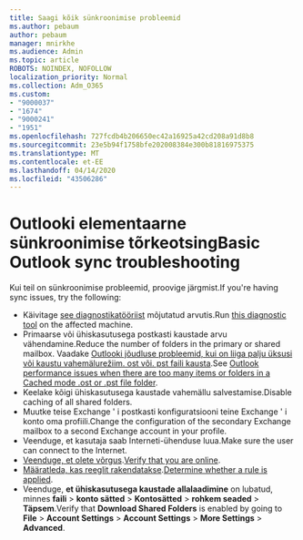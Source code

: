 ```yaml
---
title: Saagi kõik sünkroonimise probleemid
ms.author: pebaum
author: pebaum
manager: mnirkhe
ms.audience: Admin
ms.topic: article
ROBOTS: NOINDEX, NOFOLLOW
localization_priority: Normal
ms.collection: Adm_O365
ms.custom:
- "9000037"
- "1674"
- "9000241"
- "1951"
ms.openlocfilehash: 727fcdb4b206650ec42a16925a42cd208a91d8b8
ms.sourcegitcommit: 23e5b94f1758bfe202008384e300b81816975375
ms.translationtype: MT
ms.contentlocale: et-EE
ms.lasthandoff: 04/14/2020
ms.locfileid: "43506286"
---
```

# <a name="basic-outlook-sync-troubleshooting"></a><span data-ttu-id="d32ee-102">Outlooki elementaarne sünkroonimise tõrkeotsing</span><span class="sxs-lookup"><span data-stu-id="d32ee-102">Basic Outlook sync troubleshooting</span></span>

<span data-ttu-id="d32ee-103">Kui teil on sünkroonimise probleemid, proovige järgmist.</span><span class="sxs-lookup"><span data-stu-id="d32ee-103">If you're having sync issues, try the following:</span></span>

- <span data-ttu-id="d32ee-104">Käivitage [see diagnostikatööriist](https://aka.ms/sara-outlooksendreceive) mõjutatud arvutis.</span><span class="sxs-lookup"><span data-stu-id="d32ee-104">Run [this diagnostic tool](https://aka.ms/sara-outlooksendreceive) on the affected machine.</span></span>
- <span data-ttu-id="d32ee-105">Primaarse või ühiskasutusega postkasti kaustade arvu vähendamine.</span><span class="sxs-lookup"><span data-stu-id="d32ee-105">Reduce the number of folders in the primary or shared mailbox.</span></span> <span data-ttu-id="d32ee-106">Vaadake [Outlooki jõudluse probleemid, kui on liiga palju üksusi või kaustu vahemälurežiim. ost või. pst faili kausta](https://support.microsoft.com/help/2768656/outlook-performance-issues-when-there-are-too-many-items-or-folders-in).</span><span class="sxs-lookup"><span data-stu-id="d32ee-106">See [Outlook performance issues when there are too many items or folders in a Cached mode .ost or .pst file folder](https://support.microsoft.com/help/2768656/outlook-performance-issues-when-there-are-too-many-items-or-folders-in).</span></span>
- <span data-ttu-id="d32ee-107">Keelake kõigi ühiskasutusega kaustade vahemällu salvestamise.</span><span class="sxs-lookup"><span data-stu-id="d32ee-107">Disable caching of all shared folders.</span></span>
- <span data-ttu-id="d32ee-108">Muutke teise Exchange ' i postkasti konfiguratsiooni teine Exchange ' i konto oma profiili.</span><span class="sxs-lookup"><span data-stu-id="d32ee-108">Change the configuration of the secondary Exchange mailbox to a second Exchange account in your profile.</span></span>
- <span data-ttu-id="d32ee-109">Veenduge, et kasutaja saab Interneti-ühenduse luua.</span><span class="sxs-lookup"><span data-stu-id="d32ee-109">Make sure the user can connect to the Internet.</span></span> 
- <span data-ttu-id="d32ee-110">[Veenduge, et olete võrgus](https://support.office.com/article/2460e4a8-16c7-47fc-b204-b1549275aac9).</span><span class="sxs-lookup"><span data-stu-id="d32ee-110">[Verify that you are online](https://support.office.com/article/2460e4a8-16c7-47fc-b204-b1549275aac9).</span></span>
- <span data-ttu-id="d32ee-111">[Määratleda, kas reeglit rakendatakse](https://support.office.com/article/C24F5DEA-9465-4DF4-AD17-A50704D66C59).</span><span class="sxs-lookup"><span data-stu-id="d32ee-111">[Determine whether a rule is applied](https://support.office.com/article/C24F5DEA-9465-4DF4-AD17-A50704D66C59).</span></span>
- <span data-ttu-id="d32ee-112">Veenduge, **et ühiskasutusega kaustade allalaadimine** on lubatud, minnes **faili** > **konto sätted** > **Kontosätted** > **rohkem seaded** > **Täpsem**.</span><span class="sxs-lookup"><span data-stu-id="d32ee-112">Verify that **Download Shared Folders** is enabled by going to **File** > **Account Settings** > **Account Settings** > **More Settings** > **Advanced**.</span></span>
